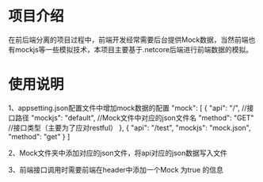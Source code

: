 # 项目介绍
在前后端分离的项目过程中，前端开发经常需要后台提供Mock数据，当然前端也有mockjs等一些模拟技术，本项目主要基于.netcore后端进行前端数据的模拟。

# 使用说明
1、appsetting.json配置文件中增加mock数据的配置
"mock": [
    {
      "api": "/",           //接口路径
      "mockjs": "default", //Mock文件中对应的json文件名
      "method": "GET"      //接口类型（主要为了应对restful）
    },
    {
      "api": "/test",
      "mockjs": "mock.json",
      "method": "get"
    }
  ]
  
  2、Mock文件夹中添加对应的json文件，将api对应的json数据写入文件
  
  3、前端接口调用时需要前端在header中添加一个Mock 为true 的信息
  
